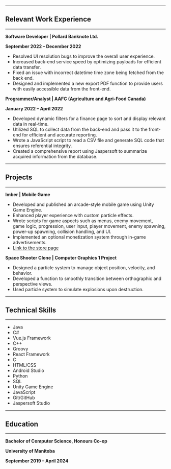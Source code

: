 
----------

## Relevant Work Experience

----------

**Software Developer | Pollard Banknote Ltd.**

**September 2022 – December 2022**

- Resolved UI resolution bugs to improve the overall user experience.
- Increased back-end service speed by optimizing payloads for efficient data transfer.
- Fixed an issue with incorrect datetime time zone being fetched from the back end.
- Designed and implemented a new export PDF function to provide users with easily accessible data from the front-end.


**Programmer/Analyst | AAFC (Agriculture and Agri-Food Canada)**

**January 2022 – April 2022**

- Developed dynamic filters for a finance page to sort and display relevant data in real-time.
- Utilized SQL to collect data from the back-end and pass it to the front-end for efficient and accurate reporting.
- Wrote a JavaScript script to read a CSV file and generate SQL code that ensures referential integrity.
- Created a comprehensive report using Jaspersoft to summarize acquired information from the database.

----------

## Projects

----------

**Imber | Mobile Game**

- Developed and published an arcade-style mobile game using Unity Game Engine.
- Enhanced player experience with custom particle effects.
- Wrote scripts for game aspects such as menus, enemy movement, game logic, progression, user input, player movement, enemy spawning, power-up spawning, collision handling, and UI.
- Implemented an optional monetization system through in-game advertisements.
- [Link to the store page](https://play.google.com/store/apps/details?id=com.ForgottenRealms.Imber)


**Space Shooter Clone | Computer Graphics 1 Project**

- Designed a particle system to manage object position, velocity, and behavior.
- Developed a function to smoothly transition between orthographic and perspective views.
- Used particle system to simulate explosions upon destruction.

----------

## Technical Skills

----------

- Java
- C#
- Vue.js Framework
- C++
- Groovy
- React Framework
- C
- HTML/CSS
- Android Studio
- Python
- SQL
- Unity Game Engine
- JavaScript
- Git/GitHub
- Jaspersoft Studio

----------

## Education

----------

**Bachelor of Computer Science, Honours Co-op**

**University of Manitoba**

**September 2019 – April 2024**
